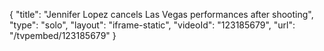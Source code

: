 {
    "title": "Jennifer Lopez cancels Las Vegas performances after shooting",
    "type": "solo",
    "layout": "iframe-static",
    "videoId": "123185679",
    "url": "\/tvpembed\/123185679"
}